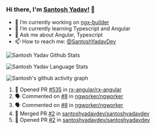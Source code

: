 ### Hi there, I'm [Santosh Yadav!](https://santoshyadav.dev) 👋

- 🔭 I’m currently working on [ngx-builder](https://github.com/ngx-builders)
- 🌱 I’m currently learning Typescript and Angular
- 💬 Ask me about Angular, Typescript
- 📫 How to reach me: [@SantoshYadavDev](https://twitter.com/SantoshYadavDev)

![Santosh Yadav Github Stats](https://github-readme-stats.anuraghazra1.vercel.app/api?username=SantoshYadavDev&show_icons=true&include_all_commits=true&theme=radical)

![Santosh Yadav Language Stats](https://github-readme-stats.anuraghazra1.vercel.app/api/top-langs/?username=SantoshYadavDev&layout=compact&theme=radical)

![Santosh's github activity graph](https://activity-graph.herokuapp.com/graph?username=SantoshYadavDev&theme=dracula)

<!--START_SECTION:activity-->
1. 💪 Opened PR [#535](https://github.com/rx-angular/rx-angular/pull/535) in [rx-angular/rx-angular](https://github.com/rx-angular/rx-angular)
2. 🗣 Commented on [#8](https://github.com/ngworker/ngworker/issues/8) in [ngworker/ngworker](https://github.com/ngworker/ngworker)
3. 🗣 Commented on [#8](https://github.com/ngworker/ngworker/issues/8) in [ngworker/ngworker](https://github.com/ngworker/ngworker)
4. 🎉 Merged PR [#2](https://github.com/santoshyadavdev/santoshyadavdev/pull/2) in [santoshyadavdev/santoshyadavdev](https://github.com/santoshyadavdev/santoshyadavdev)
5. 💪 Opened PR [#2](https://github.com/santoshyadavdev/santoshyadavdev/pull/2) in [santoshyadavdev/santoshyadavdev](https://github.com/santoshyadavdev/santoshyadavdev)
<!--END_SECTION:activity-->
